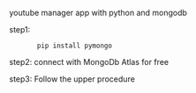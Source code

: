            
 youtube manager app with python and mongodb

step1:                

           pip install pymongo 

step2:   connect with MongoDb Atlas for free 

step3:   Follow the upper procedure 
